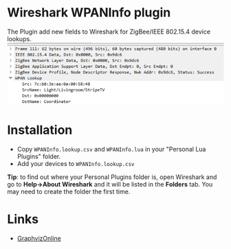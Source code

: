 # Wireshark WPANInfo plugin

The Plugin add new fields to Wireshark for ZigBee/IEEE 802.15.4 device lookups.
<img src="wireshark_tree.jpg">  

# Installation
* Copy `WPANInfo.lookup.csv` and `WPANInfo.lua` in your "Personal Lua Plugins" folder.
* Add your devices to `WPANInfo.lookup.csv`

**Tip**: to find out where your Personal Plugins folder is, open Wireshark and go to **Help->About Wireshark** and it will be listed in the **Folders** tab. You may need to create the folder the first time.

# Links
* [GraphvizOnline](https://dreampuf.github.io/GraphvizOnline)
